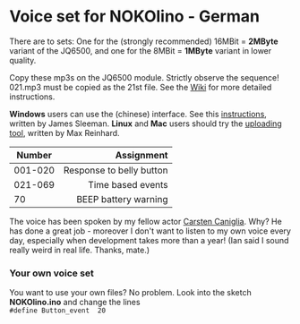 # Voice set for NOKOlino - German

There are to sets: One for the (strongly recommended) 16MBit = **2MByte** variant of the JQ6500, and one for the 8MBit = **1MByte** variant in lower quality.  

Copy these mp3s on the JQ6500 module. Strictly observe the sequence!
021.mp3 must be copied as the 21st file. See the [Wiki](https://github.com/NikolaiRadke/NOKOlino/wiki/MP3s-aufspielen) for more 
detailed instructions.  

**Windows** users can use the (chinese) interface. See this [instructions](http://sparks.gogo.co.nz/jq6500/index.html), written by James Sleeman. **Linux** and **Mac** users should try the [uploading tool](https://github.com/NikolaiRadke/NOKOlino/tree/master/linux_uploader), written by Max Reinhard.  
  
| Number  | Assignment               |
| --------|-------------------------:|
| 001-020 | Response to belly button |
| 021-069 | Time based events        |
| 70      | BEEP battery warning     |
  
The voice has been spoken by my fellow actor [Carsten Caniglia](http://www.carstencaniglia.com). Why? 
He has done a great job - moreover I don't want to listen to my own voice every day, especially when development takes more than a year! (Ian said I sound really weird in real life. Thanks, mate.)  

### Your own voice set  
  
You want to use your own files? No problem. Look into the sketch **NOKOlino.ino** and change the lines  
``` #define Button_event  20 ``` 
